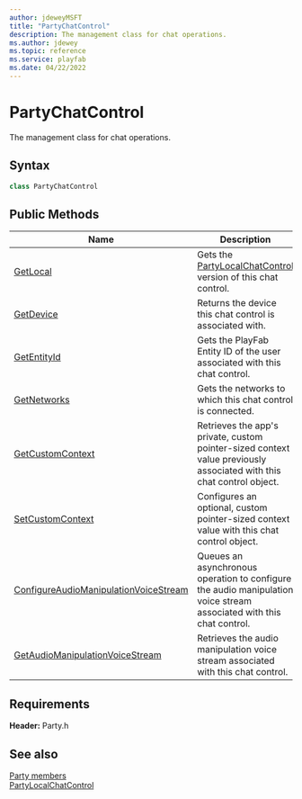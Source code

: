 ```yaml
---
author: jdeweyMSFT
title: "PartyChatControl"
description: The management class for chat operations.
ms.author: jdewey
ms.topic: reference
ms.service: playfab
ms.date: 04/22/2022
---
```


# PartyChatControl  

The management class for chat operations.  

## Syntax  
  
```cpp  
class PartyChatControl  
```  
  
## Public Methods  
  
| Name | Description |  
| --- | --- |  
| [GetLocal](methods/partychatcontrol_getlocal.md) | Gets the [PartyLocalChatControl](../PartyLocalChatControl/partylocalchatcontrol.md) version of this chat control. |  
| [GetDevice](methods/partychatcontrol_getdevice.md) | Returns the device this chat control is associated with. |  
| [GetEntityId](methods/partychatcontrol_getentityid.md) | Gets the PlayFab Entity ID of the user associated with this chat control. |  
| [GetNetworks](methods/partychatcontrol_getnetworks.md) | Gets the networks to which this chat control is connected. |  
| [GetCustomContext](methods/partychatcontrol_getcustomcontext.md) | Retrieves the app's private, custom pointer-sized context value previously associated with this chat control object. |  
| [SetCustomContext](methods/partychatcontrol_setcustomcontext.md) | Configures an optional, custom pointer-sized context value with this chat control object. |  
| [ConfigureAudioManipulationVoiceStream](methods/partychatcontrol_configureaudiomanipulationvoicestream.md) | Queues an asynchronous operation to configure the audio manipulation voice stream associated with this chat control. |  
| [GetAudioManipulationVoiceStream](methods/partychatcontrol_getaudiomanipulationvoicestream.md) | Retrieves the audio manipulation voice stream associated with this chat control. |  

  
  
## Requirements  
  
**Header:** Party.h
  
## See also  
[Party members](../../party_members.md)  
[PartyLocalChatControl](../PartyLocalChatControl/partylocalchatcontrol.md)
  
  
  
